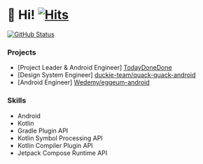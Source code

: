 # 👋 Hi! [![Hits](https://hits.seeyoufarm.com/api/count/incr/badge.svg?url=https%3A%2F%2Fgithub.com%2Fjisungbin%2Fjisungbin&count_bg=%2396D667&title_bg=%23555555&icon=ghostery.svg&icon_color=%23FFFFFF&title=see+my+profile&edge_flat=false)](https://github.com/jisungbin/fashion-guide)

<a href="https://github.com/jisungbin"><img alt="GitHub Status" src="https://github-readme-stats.vercel.app/api?username=jisungbin&hide=contribs&show_icons=true&include_all_commits=true&count_private=true"/></a>

### Projects

- [Project Leader & Android Engineer] [TodayDoneDone](https://github.com/TodayDoneDone)
- [Design System Engineer] [duckie-team/quack-quack-android](https://github.com/duckie-team/quack-quack-android)
- [Android Engineer] [Wedemy/eggeum-android](https://github.com/Wedemy/eggeum-android)

### Skills

- Android
- Kotlin
- Gradle Plugin API
- Kotlin Symbol Processing API
- Kotlin Compiler Plugin API
- Jetpack Compose Runtime API
